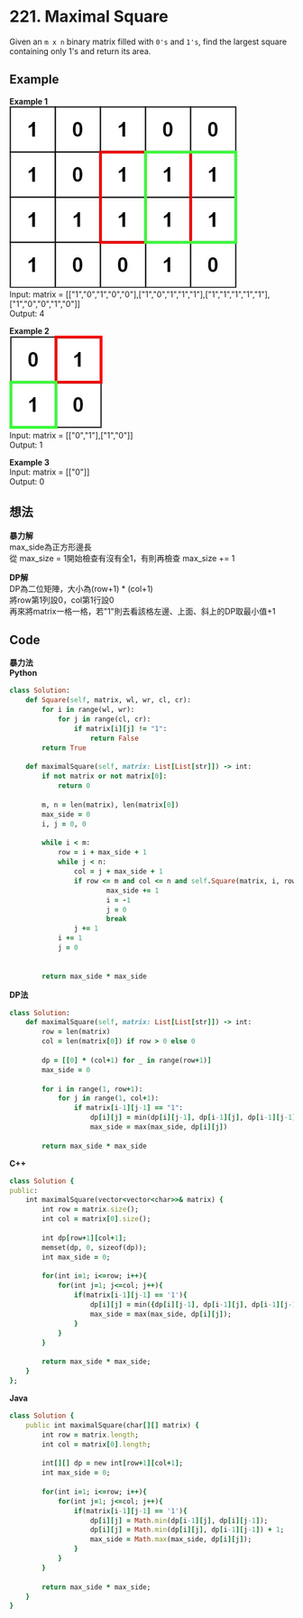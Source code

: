 # 221. Maximal Square
Given an `m x n` binary matrix filled with `0's` and `1's`, find the largest square containing only 1's and return its area.

 
## Example
**Example 1**  
![Image](https://github.com/Adalyne/Leetcode/blob/8245c28445f36ac2fd46794466d35659db4d8077/Multidimensional%20DP/Image/max1grid.jpg)  
Input: matrix = [["1","0","1","0","0"],["1","0","1","1","1"],["1","1","1","1","1"],["1","0","0","1","0"]]  
Output: 4  

**Example 2**  
![Image](https://github.com/Adalyne/Leetcode/blob/a43d56c88b45bb7421d2d0aa9c2613479e809dd9/Multidimensional%20DP/Image/max2grid.jpg)  
Input: matrix = [["0","1"],["1","0"]]  
Output: 1  

**Example 3**  
Input: matrix = [["0"]]  
Output: 0  

## 想法
**暴力解**  
max_side為正方形邊長  
從 max_size = 1開始檢查有沒有全1，有則再檢查 max_size += 1  

**DP解**  
DP為二位矩陣，大小為(row+1) * (col+1)  
將row第1列設0，col第1行設0  
再來將matrix一格一格，若"1"則去看該格左邊、上面、斜上的DP取最小值+1  

## Code
**暴力法**  
**Python**  
```ruby
class Solution:
    def Square(self, matrix, wl, wr, cl, cr):
        for i in range(wl, wr):
            for j in range(cl, cr):
                if matrix[i][j] != "1":
                    return False
        return True

    def maximalSquare(self, matrix: List[List[str]]) -> int:
        if not matrix or not matrix[0]:
            return 0

        m, n = len(matrix), len(matrix[0])
        max_side = 0
        i, j = 0, 0

        while i < m:
            row = i + max_side + 1
            while j < n:
                col = j + max_side + 1
                if row <= m and col <= n and self.Square(matrix, i, row, j, col):
                        max_side += 1
                        i = -1
                        j = 0
                        break
                j += 1
            i += 1
            j = 0
            
        
        return max_side * max_side
```
**DP法**  
```ruby
class Solution:
    def maximalSquare(self, matrix: List[List[str]]) -> int:
        row = len(matrix)
        col = len(matrix[0]) if row > 0 else 0

        dp = [[0] * (col+1) for _ in range(row+1)]
        max_side = 0

        for i in range(1, row+1):
            for j in range(1, col+1):
                if matrix[i-1][j-1] == "1":
                    dp[i][j] = min(dp[i][j-1], dp[i-1][j], dp[i-1][j-1]) + 1
                    max_side = max(max_side, dp[i][j])

        return max_side * max_side
```
**C++**
```ruby
class Solution {
public:
    int maximalSquare(vector<vector<char>>& matrix) {
        int row = matrix.size();
        int col = matrix[0].size();

        int dp[row+1][col+1];
        memset(dp, 0, sizeof(dp));
        int max_side = 0;

        for(int i=1; i<=row; i++){
            for(int j=1; j<=col; j++){
                if(matrix[i-1][j-1] == '1'){
                    dp[i][j] = min({dp[i][j-1], dp[i-1][j], dp[i-1][j-1]}) + 1;
                    max_side = max(max_side, dp[i][j]);
                }
            }
        }  

        return max_side * max_side;
    }
};
```
**Java**
```ruby
class Solution {
    public int maximalSquare(char[][] matrix) {
        int row = matrix.length;
        int col = matrix[0].length;

        int[][] dp = new int[row+1][col+1];
        int max_side = 0;

        for(int i=1; i<=row; i++){
            for(int j=1; j<=col; j++){
                if(matrix[i-1][j-1] == '1'){
                    dp[i][j] = Math.min(dp[i-1][j], dp[i][j-1]);
                    dp[i][j] = Math.min(dp[i][j], dp[i-1][j-1]) + 1;
                    max_side = Math.max(max_side, dp[i][j]);
                }
            }
        }

        return max_side * max_side;
    }
}
```
